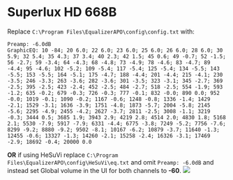# Superlux HD 668B
Replace `C:\Program Files\EqualizerAPO\config\config.txt` with:
```
Preamp: -6.0dB
GraphicEQ: 10 -84; 20 6.0; 22 6.0; 23 6.0; 25 6.0; 26 6.0; 28 6.0; 30 5.9; 32 5.4; 35 4.3; 37 3.4; 40 2.3; 42 1.5; 45 0.6; 49 -0.7; 52 -1.5; 56 -2.7; 59 -3.4; 64 -4.3; 68 -4.8; 73 -4.9; 78 -4.6; 83 -4.7; 89 -4.4; 95 -4.6; 102 -5.2; 109 -5.4; 117 -5.4; 125 -5.4; 134 -5.5; 143 -5.5; 153 -5.5; 164 -5.1; 175 -4.7; 188 -4.4; 201 -4.4; 215 -4.1; 230 -3.5; 246 -3.3; 263 -3.6; 282 -3.6; 301 -3.5; 323 -3.1; 345 -2.7; 369 -2.5; 395 -2.5; 423 -2.4; 452 -2.5; 484 -2.7; 518 -2.5; 554 -1.9; 593 -1.2; 635 -0.2; 679 -0.3; 726 -0.3; 777 -0.1; 832 -0.0; 890 0.0; 952 -0.0; 1019 -0.1; 1090 -0.2; 1167 -0.6; 1248 -0.8; 1336 -1.4; 1429 -2.1; 1529 -3.1; 1636 -3.9; 1751 -4.8; 1873 -5.7; 2004 -5.8; 2145 -5.6; 2295 -4.9; 2455 -4.2; 2627 -3.7; 2811 -2.5; 3008 -1.1; 3219 -0.3; 3444 0.5; 3685 1.9; 3943 2.9; 4219 2.8; 4514 2.0; 4830 1.8; 5168 2.1; 5530 -7.9; 5917 -7.9; 6331 -4.4; 6775 -3.8; 7249 -5.2; 7756 -7.6; 8299 -9.2; 8880 -9.2; 9502 -8.1; 10167 -6.2; 10879 -3.7; 11640 -1.3; 12455 -0.6; 13327 -1.3; 14260 -2.1; 15258 -2.4; 16326 -3.1; 17469 -2.9; 18692 -0.4; 20000 0.0
```
**OR** if using HeSuVi replace `C:\Program Files\EqualizerAPO\config\HeSuVi\eq.txt` and omit `Preamp: -6.0dB` and instead set Global volume in the UI for both channels to **-60**.
![](https://raw.githubusercontent.com/jaakkopasanen/AutoEq/master/results/Innerfidelity%202017/headphoncecom/onear/Superlux%20HD%20668B/Superlux%20HD%20668B.png)